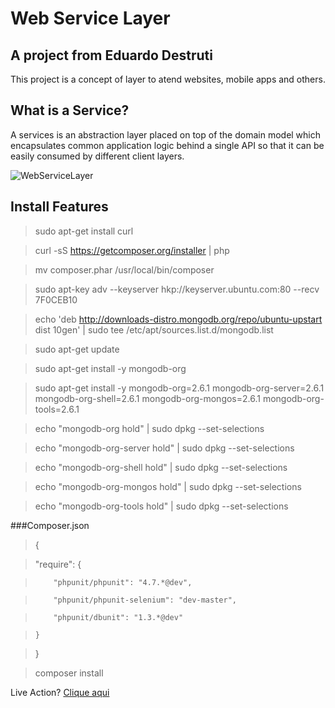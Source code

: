 # Web Service Layer

## A project from Eduardo Destruti

This project is a concept of layer
to atend websites, mobile apps and others.

## What is a Service?

A services is an abstraction layer placed on top of the domain model which encapsulates common application logic behind a single API so that it can be easily consumed by different client layers.

![WebServiceLayer](http://dab1nmslvvntp.cloudfront.net/wp-content/uploads/2012/02/service_diagram.png)

## Install Features

> sudo apt-get install curl

> curl -sS https://getcomposer.org/installer | php

> mv composer.phar /usr/local/bin/composer


> sudo apt-key adv --keyserver hkp://keyserver.ubuntu.com:80 --recv 7F0CEB10

> echo 'deb http://downloads-distro.mongodb.org/repo/ubuntu-upstart dist 10gen' | sudo tee /etc/apt/sources.list.d/mongodb.list

> sudo apt-get update

> sudo apt-get install -y mongodb-org

> sudo apt-get install -y mongodb-org=2.6.1 mongodb-org-server=2.6.1 mongodb-org-shell=2.6.1 mongodb-org-mongos=2.6.1 mongodb-org-tools=2.6.1


> echo "mongodb-org hold" | sudo dpkg --set-selections

> echo "mongodb-org-server hold" | sudo dpkg --set-selections

> echo "mongodb-org-shell hold" | sudo dpkg --set-selections

> echo "mongodb-org-mongos hold" | sudo dpkg --set-selections

> echo "mongodb-org-tools hold" | sudo dpkg --set-selections






###Composer.json
> 
> { 

>    "require": {

>         "phpunit/phpunit": "4.7.*@dev",

>         "phpunit/phpunit-selenium": "dev-master",

>         "phpunit/dbunit": "1.3.*@dev"

>     }

> }

>
> composer install
> 

Live Action? [Clique aqui](http://webservicelayer.com/)

